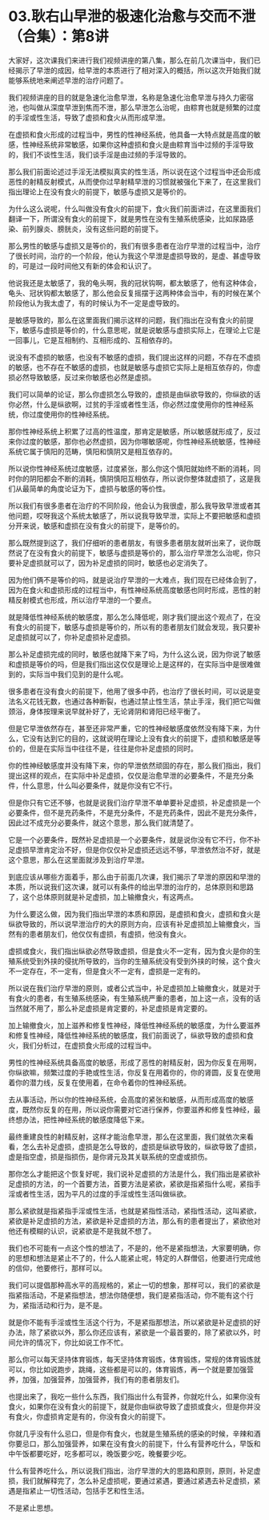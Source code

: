 # 03.耿右山早泄的极速化治愈与交而不泄（合集）：第8讲

大家好，这次课我们来进行我们视频讲座的第八集，那么在前几次课当中，我们已经揭示了早泄的成因，给早泄的本质进行了相对深入的概括，所以这次开始我们就能够系统地来阐述早泄的治疗问题了。

我们视频讲座的目的就是急速化治愈早泄，名称是急速化治愈早泄与持久力密宿池，也叫做从深度早泄到焦而不泄，那么早泄怎么治呢，由粽育也就是频繁的过度的手淫或性生活，导致了虚损和食火从而形成早泄。

在虚损和食火形成的过程当中，男性的性神经系统，他具备一大特点就是高度的敏感，性神经系统非常敏感，如果你这种虚损和食火是由粽育当中过频的手淫导致的，我们不谈性生活，我们谈手淫是由过频的手淫导致的。

那么我们前面论述过手淫无法模拟真实的性生活，所以说在这个过程当中还会形成恶性的射精反射模式，从而使你过早射精早泄的习惯就被强化下来了，在这里我们指出理论上在没有食火的前提下，敏感与虚损又是等价的。

为什么这么说呢，什么叫做没有食火的前提下，食火我们前面讲过，在这里面我们翻译一下，所谓没有食火的前提下，就是男性在没有生殖系统感染，比如尿路感染、前列腺炎、膀胱炎，没有这些问题的前提下。

那么男性的敏感与虚损又是等价的，我们有很多患者在治疗早泄的过程当中，治疗了很长时间，治疗的一个阶段，他认为我这个早泄是虚损导致的，是虚、甚虚导致的，可是过一段时间他又有新的体会和认识了。

他说我还是太敏感了，我的龟头啊，我的冠状钩啊，都太敏感了，他有这种体会，龟头、冠状钩都太敏感了，那么他会反复摇摆于这两种体会当中，有的时候在某个阶段他认为我太虚了，有的时候认为不一定是虚导致的。

是敏感导致的，那么在这里面我们揭示这样的问题，我们指出在没有食火的前提下，敏感与虚损是等价的，什么意思呢，就是说敏感与虚损实际上，在理论上它是一回事儿，它是互相制约、互相形成的、互相依存的。

说没有不虚损的敏感，也没有不敏感的虚损，我们提出这样的问题，不存在不虚损的敏感，也不存在不敏感的虚损，也就是敏感与虚损它实际上是相互依存的，你虚损必然导致敏感，反过来你敏感也必然是虚损。

我们可以简单的论证，那么你虚损怎么导致的，虚损是由纵欲导致的，你纵欲的话你必然，什么是纵欲啊，过贫的手淫或者性生活，你必然过度使用你的性神经系统，你过度使用你的性神经系统。

那你性神经系统上积累了过高的性温度，那肯定是敏感，所以敏感就形成了，反过来你过度的敏感，那你也必然虚损，因为你哪敏感呢，你性神经系统敏感，性神经系统它属于慎阳的范畴，慎阳和慎阴又是相互依存的。

所以说你性神经系统过度敏感，过度紧张，那么你这个慎阳就始终不断的消耗，同时你的阴阳都会不断的消耗，慎阴慎阳互相依存，所以说你整体就虚损了，这是我们从最简单的角度论证为下，虚损与敏感的等价性。

所以我们有很多患者在治疗的不同阶段，他会认为我很虚，那么我导致早泄或者其他问题，哎呀我这个系统太敏感了，所以说我导致早泄，实际上不要把敏感和虚损分开来说，敏感和虚损在没有食火的前提下，是等价的。

那么既然提到这了，我们仔细听的患者朋友，有很多患者朋友就听出来了，说你既然说了在没有食火的前提下，敏感与虚损是等价的，那么治疗早泄怎么治呢，你只要补足虚损就可以了，因为补足虚损的同时，敏感也必定消失了。

因为他们俩不是等价的吗，就是说治疗早泄的一大难点，我们现在已经体会到了，因为在食火和虚损形成的过程当中，有性神经系统高度敏感也同时形成，恶性的射精反射模式也形成，所以治疗早泄的一个要点。

就是降低性神经系统的敏感度，那么怎么降低呢，刚才我们提出这个观点了，在没有食火的前提下，敏感与虚损是等价的，所以有的患者朋友们就会发现，我只要补足虚损就可以了，你补足虚损补足虚损。

那么补足虚损完成的同时，敏感也就降下来了吗，为什么这么说，因为你说了敏感和虚损是等价的吗，但是我们指出这仅仅是理论上是这样的，在实际当中是很难做到的，实际当中我们见到的是什么呢。

很多患者在没有食火的前提下，他用了很多中药，也治疗了很长时间，可以说是变法名义花钱无数，也通过各种断裂，也通过禁止性生活，禁止手淫，我们把它叫做颈浴，身体按理来说早就补好了，无论肾阴和肾阳已经平衡了。

但是它早泄依然存在，甚至还非常严重，它的性神经敏感度依然没有降下来，为什么，它没有达到它的目的，这就说明在理论上没有食火的前提下，虚损和敏感是等价的，但是在实际当中往往不是，往往是你补足虚损的同时。

你的性神经敏感度并没有降下来，你的早泄依然顽固的存在，那么我们指出，我们提出这样的观点，在实际中补足虚损，仅仅是治愈早泄的必要条件，不是充分条件，什么意思，什么叫必要条件，就是你没有它不行。

但是你只有它还不够，也就是说我们治疗早泄不单单要补足虚损，补足虚损是一个必要条件，但不是充药条件，不是充分条件，不是充药条件，因此不是充分条件，因此过不成充分必要条件，就这个意思，那么我们就清楚了。

它是一个必要条件，既然补足虚损是一个必要条件，就是说你没有它不行，你不补足虚损早泄肯定治不好，但是你仅仅补足虚损还远远不够，早泄依然治不好，就是这个意思，那么在这里面就涉及到治疗早泄。

到底应该从哪些方面着手，那么由于前面几次课，我们揭示了早泄的原因和早泄的本质，所以说我们这次课，就可以有条件的给出早泄的治疗的，总体原则和思路了，这个总体原则就是补足虚损，加上输撤食火，有这两点。

为什么要这么做，因为我们指出早泄的本质和原因，是虚损和食火，虚损和食火是纵欲导致的，所以说早泄治疗的大的原则方向，应该有补足虚损加上输撤食火，当然有的患者朋友们，他仅仅有虚损，有虚损，他没有食火。

虚损或食火，我们指出纵欲必然导致虚损，但是食火不一定有，因为食火是你的生殖系统受到外挟的侵扰所导致的，当你的生殖系统没有受到外挟的时候，这个食火不一定存在，不一定有，但是食火不一定有，虚损是一定有的。

所以说在我们治疗早泄的原则，或者公式当中，补足虚损加上输撤食火，就是对于有食火的患者，有生殖系统感染，有生殖系统严重的患者，加上这一点，没有的话当然就不用了，那么补足虚损是肯定要的，补足虚损是肯定要的。

加上输撤食火，加上滋养和修复性神经，降低性神经系统的敏感度，为什么要滋养和修复性神经，降低性神经系统的敏感度，我们前面说了，纵欲导致的虚损和食火，我们分析过，在虚损食火形成的过程当中。

男性的性神经系统具备高度的敏感，形成了恶性的射精反射，因为你反复在用啊，你纵欲嘛，频繁过度的手艳或性生活，你反复在用着你的，你的肾圆，反复在使用着你的潜力线，反复在使用着，在命令着你的性神经系统。

去从事活动，所以你的性神经系统，会高度的紧张和敏感，从而形成高度的敏感度，既然你反复的在用，所以说你需要对它进行保养，你要滋养和修复性神经，最终想办法，把性神经系统的敏感度降低下来。

最终重建良性的射精反射，这样才能治愈早泄，那么在这里面，我们就依次来看看，怎么去补足虚损，虚损是怎么导致的，虚损是纵欲导致的，纵欲导致了虚损，虚是指空虚，损是指损伤，是你肾元及其关联系统的空虚或损伤。

那你怎么才能把这个恢复好呢，我们说补足虚损的方法是什么，我们指出是紧欲补足虚损的方法，的一个首要方法，首要方法是紧欲，紧欲是指紧指什么呢，紧指手淫或者性生活，因为平凡的过度的手淫或性生活叫做纵欲。

那么紧欲就是指紧指手淫或性生活，也就是紧指性活动，紧指性活动，这叫紧欲，紧欲是补足虚损的方法，紧欲是补足虚损的方法，那么有的患者提出了，紧欲他对他还有模糊的认识，说紧欲是不是我就不想了。

我们也不可能有一点这个性的想法了，不是的，他不是紧指想法，大家要明确，你的思想和想法是紧止不了的，什么人能紧止呢，特定的人群僧侣，他要进行完成他的信仰，他要修行，那样可以。

我们可以提倡那种高水平的高规格的，紧止一切的想象，那样可以，我们的紧欲是指紧指活动，不是紧指想法，想法你随便想，我们是紧指活动，你不能有这个行为，紧指活动和行为，是不是。

就是你不能有手淫或性生活这个行为，不是紧指那想法，所以紧欲是补足虚损的好办法，除了紧欲以外，那么你还应该有，紧欲是一个最首要的，除了紧欲以外，时间允许的情况下，你比如说工作不忙。

那么你可以每天坚持体育锻炼，每天坚持体育锻炼，体育锻炼，常规的体育锻炼就可以，你比如说跑步，跳绳，这些都是可以的，体育锻炼，再一个就是要加强营养，加强，加强营养，加强营养，我们有的患者朋友们。

也提出来了，我吃一些什么东西，我们指出什么有营养，你就吃什么，如果你没有食火，如果你在没有食火的前提下，就是你由纵欲导致了虚损或食火，但是你并没有食火，你虚损肯定是有的，你没有食火的前提下。

你就几乎没有什么忌口，但是你有食火，也就是生殖系统的感染的时候，辛辣和酒你要忌口，那么加强营养，如果在没有食火的前提下，什么有营养吃什么，早饭和中午饭都要吃好，吃多都可以，晚饭要少吃，晚餐要少吃。

什么有营养吃什么，所以说我们指出，治疗早泄的大的思路和原则，原则，补足虚损，我们就解释完了，怎么补足虚损呢，要通过紧遇，要通过紧遇去补足虚损，紧遇是指紧止一切性活动，包括手艺和性生活。

不是紧止思想。